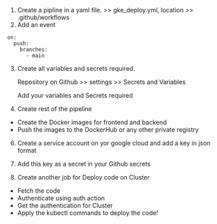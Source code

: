 
1. Create a pipline in a yaml file. >> gke_deploy.yml, location >> .github/workflows
2. Add an event

```
on:
  push:
    branches:
      - main
```

3. Create all variables and secrets required.

    Repository on Github >> settings >> Secrets and Variables

    Add your variables and Secrets required

4. Create rest of the pipeline

- Create the Docker images for frontend and backend
- Push the images to the DockerHub or any other private registry

6. Create a service account on yor google cloud and add a key in json format

7. Add this key as a secret in your Github secrets

8. Create another job for Deploy code on Cluster

- Fetch the code
- Authenticate using auth action
- Get the authentication for Cluster
- Apply the kubectl commands to deploy the code!